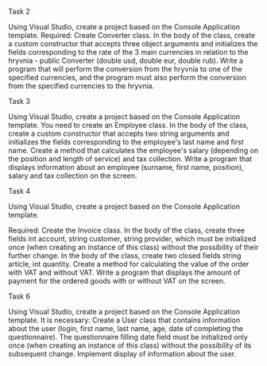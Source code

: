 Task 2

Using Visual Studio, create a project based on the Console Application template. Required: Create Converter class. In the body of the class, create a custom constructor that accepts three object arguments and initializes the fields corresponding to the rate of the 3 main currencies in relation to the hryvnia - public Converter (double usd, double eur, double rub). Write a program that will perform the conversion from the hryvnia to one of the specified currencies, and the program must also perform the conversion from the specified currencies to the hryvnia.

Task 3

Using Visual Studio, create a project based on the Console Application template. You need to create an Employee class. In the body of the class, create a custom constructor that accepts two string arguments and initializes the fields corresponding to the employee's last name and first name. Create a method that calculates the employee's salary (depending on the position and length of service) and tax collection. Write a program that displays information about an employee (surname, first name, position), salary and tax collection on the screen.

Task 4

Using Visual Studio, create a project based on the Console Application template.

Required: Create the Invoice class. In the body of the class, create three fields int account, string customer, string provider, which must be initialized once (when creating an instance of this class) without the possibility of their further change. In the body of the class, create two closed fields string article, int quantity. Create a method for calculating the value of the order with VAT and without VAT. Write a program that displays the amount of payment for the ordered goods with or without VAT on the screen.

Task 6

Using Visual Studio, create a project based on the Console Application template. It is necessary: Create a User class that contains information about the user (login, first name, last name, age, date of completing the questionnaire). The questionnaire filling date field must be initialized only once (when creating an instance of this class) without the possibility of its subsequent change. Implement display of information about the user.
